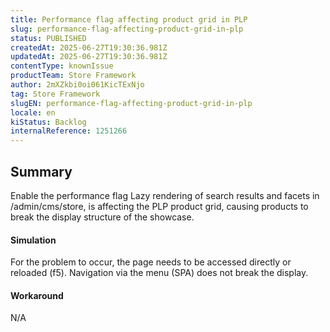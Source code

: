 ```yaml
---
title: Performance flag affecting product grid in PLP
slug: performance-flag-affecting-product-grid-in-plp
status: PUBLISHED
createdAt: 2025-06-27T19:30:36.981Z
updatedAt: 2025-06-27T19:30:36.981Z
contentType: knownIssue
productTeam: Store Framework
author: 2mXZkbi0oi061KicTExNjo
tag: Store Framework
slugEN: performance-flag-affecting-product-grid-in-plp
locale: en
kiStatus: Backlog
internalReference: 1251266
---
```


## Summary


Enable the performance flag Lazy rendering of search results and facets in /admin/cms/store, is affecting the PLP product grid, causing products to break the display structure of the showcase.


#### Simulation


For the problem to occur, the page needs to be accessed directly or reloaded (f5). Navigation via the menu (SPA) does not break the display.


#### Workaround


N/A



